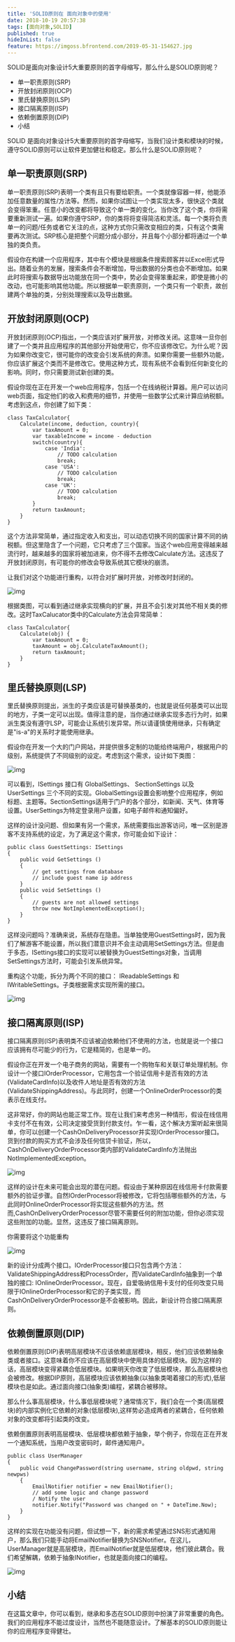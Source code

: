 ```yaml
---
title: 'SOLID原则在 面向对象中的使用'
date: 2018-10-19 20:57:38
tags: [面向对象,SOLID]
published: true
hideInList: false
feature: https://imgoss.bfrontend.com/2019-05-31-154627.jpg
---
```


SOLID是面向对象设计5大重要原则的首字母缩写，那么什么是SOLID原则呢？

<!-- more -->

* 单一职责原则(SRP) 
* 开放封闭原则(OCP)
* 里氏替换原则(LSP)
* 接口隔离原则(ISP)
* 依赖倒置原则(DIP)
* 小结


SOLID 是面向对象设计5大重要原则的首字母缩写，当我们设计类和模块的时候，遵守SOLID原则可以让软件更加健壮和稳定。那么什么是SOLID原则呢？


## 单一职责原则(SRP)

单一职责原则(SRP)表明一个类有且只有要给职责。一个类就像容器一样，他能添加任意数量的属性/方法等。然而，如果你试图让一个类实现太多，很快这个类就会变得笨重。任意小的改变都将导致这个单一类的变化。当你改了这个类，你将需要重新测试一遍。如果你遵守SRP，你的类将将变得简洁和灵活。每一个类将负责单一的问题/任务或者它关注的点，这种方式你只需改变相应的类，只有这个类需要再次测试。SRP核心是把整个问题分成小部分，并且每个小部分都将通过一个单独的类负责。

假设你在构建一个应用程序，其中有个模块是根据条件搜索顾客并以Excel形式导出。随着业务的发展，搜索条件会不断增加，导出数据的分类也会不断增加。如果此时将搜索与数据导出功能放在同一个类中，势必会变得笨重起来，即使是微小的改动，也可能影响其他功能。所以根据单一职责原则，一个类只有一个职责，故创建两个单独的类，分别处理搜索以及导出数据。


## 开放封闭原则(OCP)

开放封闭原则(OCP)指出，一个类应该对扩展开放，对修改关闭。这意味一旦你创建了一个类并且应用程序的其他部分开始使用它，你不应该修改它。为什么呢？因为如果你改变它，很可能你的改变会引发系统的奔溃。如果你需要一些额外功能，你应该扩展这个类而不是修改它。使用这种方式，现有系统不会看到任何新变化的影响。同时，你只需要测试新创建的类。

假设你现在正在开发一个web应用程序，包括一个在线纳税计算器。用户可以访问web页面，指定他们的收入和费用的细节，并使用一些数学公式来计算应纳税额。考虑到这点，你创建了如下类：

```
class TaxCalculator{
    Calculate(income, deduction, country){
        var taxAmount = 0;
        var taxableIncome = income - deduction
        switch(country){
            case 'India':
                // TODO calculation
                break;
            case 'USA':
                // TODO calculation
                break;
            case 'UK':
                // TODO calculation
                break;
        }
        return taxAmount;
    }
}
```

这个方法非常简单，通过指定收入和支出，可以动态切换不同的国家计算不同的纳税额。但这里隐含了一个问题，它只考虑了三个国家。当这个web应用变得越来越流行时，越来越多的国家将被加进来，你不得不去修改Calculate方法。这违反了开放封闭原则，有可能你的修改会导致系统其它模块的崩溃。

让我们对这个功能进行重构，以符合对扩展时开放，对修改时封闭的。

![img](https://images.cnblogs.com/cnblogs_com/OceanEyes/836627/o_ocp.png)

根据类图，可以看到通过继承实现横向的扩展，并且不会引发对其他不相关类的修改。这时TaxCalucator类中的Calculate方法会异常简单：

```
class TaxCalculator{
    Calculate(obj) {
        var taxAmount = 0;
        taxAmount = obj.CalculateTaxAmount();
        return taxAmount;
    }
}
```

## 里氏替换原则(LSP)

里氏替换原则提出，派生的子类应该是可替换基类的，也就是说任何基类可以出现的地方，子类一定可以出现。值得注意的是，当你通过继承实现多态行为时，如果派生类没有遵守LSP，可能会让系统引发异常。所以请谨慎使用继承，只有确定是"is-a"的关系时才能使用继承。

假设你在开发一个大的门户网站，并提供很多定制的功能给终端用户，根据用户的级别，系统提供了不同级别的设定。考虑到这个需求，设计如下类图：

![img](https://images.cnblogs.com/cnblogs_com/OceanEyes/836627/o_ISettings.png)

可以看到，ISettings 接口有 GlobalSettings、 SectionSettings 以及UserSettings 三个不同的实现。GlobalSettings设置会影响整个应用程序，例如标题、主题等。SectionSettings适用于门户的各个部分，如新闻、天气、体育等设置。UserSettings为特定登录用户设置，如电子邮件和通知偏好。

这样的设计没问题、但如果有另一个需求，系统需要指出游客访问，唯一区别是游客不支持系统的设定，为了满足这个需求，你可能会如下设计：
```
public class GuestSettings: ISettings
{
    public void GetSettings () 
    {
        // get settings from database
        // include guest name ip address
    }
    public void SetSettings () 
    {
        // guests are not allowed settings
        throw new NotImplementedException();
    }
}
```

这样没问题吗？准确来说，系统存在隐患。当单独使用GuestSettings时，因为我们了解游客不能设置，所以我们潜意识并不会主动调用SetSettings方法。但是由于多态，ISettings接口的实现可以被替换为GuestSettings对象，当调用SetSettings方法时，可能会引发系统异常。

重构这个功能，拆分为两个不同的接口： IReadableSettings 和 IWritableSettings。子类根据需求实现所需的接口。

![img](https://images.cnblogs.com/cnblogs_com/OceanEyes/836627/o_lsp.png)

## 接口隔离原则(ISP)

接口隔离原则(ISP)表明类不应该被迫依赖他们不使用的方法，也就是说一个接口应该拥有尽可能少的行为，它是精简的，也是单一的。

假设你正在开发一个电子商务的网站，需要有一个购物车和关联订单处理机制。你设计一个接口IOrderProcessor，它用包含一个验证信用卡是否有效的方法(ValidateCardInfo)以及收件人地址是否有效的方法(ValidateShippingAddress)。与此同时，创建一个OnlineOrderProcessor的类表示在线支付。

这非常好，你的网站也能正常工作。现在让我们来考虑另一种情形，假设在线信用卡支付不在有效，公司决定接受货到付款支付。乍一看，这个解决方案听起来很简单，你可以创建一个CashOnDeliveryProcessor并实现IOrderProcessor接口。货到付款的购买方式不会涉及任何信贷卡验证，所以，CashOnDeliveryOrderProcessor类内部的ValidateCardInfo方法抛出NotImplementedException。

![img](https://images.cnblogs.com/cnblogs_com/OceanEyes/836627/o_IOrderProcess.png)

这样的设计在未来可能会出现的潜在问题。假设由于某种原因在线信用卡付款需要额外的验证步骤。自然IOrderProcessor将被修改，它将包括哪些额外的方法，与此同时OnlineOrderProcessor将实现这些额外的方法。然而,CashOnDeliveryOrderProcessor尽管不需要任何的附加功能，但你必须实现这些附加的功能。显然，这违反了接口隔离原则。

你需要将这个功能重构

![img](https://images.cnblogs.com/cnblogs_com/OceanEyes/836627/o_isp.png)

新的设计分成两个接口。IOrderProcessor接口只包含两个方法：ValidateShippingAddress和ProcessOrder，而ValidateCardInfo抽象到一个单独的接口: IOnlineOrderProcessor。现在，自爱吸纳信用卡支付的任何改变只局限于IOnlineOrderProcessor和它的子类实现，而CashOnDeliveryOrderProcessor是不会被影响。因此，新设计符合接口隔离原则。

## 依赖倒置原则(DIP)

依赖倒置原则(DIP)表明高层模块不应该依赖底层模块，相反，他们应该依赖抽象类或者接口。这意味着你不应该在高层模块中使用具体的低层模块。因为这样的话，高层模块变得紧耦合低层模块。如果明天你改变了低层模块，那么高层模块也会被修改。根据DIP原则，高层模块应该依赖抽象(以抽象类喝着接口的形式),低层模块也是如此。通过面向接口(抽象类)编程，紧耦合被移除。

那么什么事高层模块，什么事低层模块呢？通常情况下，我们会在一个类(高层模块)的内部实例化它依赖的对象(低层模块),这样势必造成两者的紧耦合，任何依赖对象的改变都将引起类的改变。

依赖倒置原则表明高层模块、低层模块都依赖于抽象，举个例子，你现在正在开发一个通知系统，当用户改变密码时，邮件通知用户。

```
public class UserManager
{
    public void ChangePassword(string username, string oldpwd, string newpws)
    {
        EmailNotifier notifier = new EmailNotifier();
        // add some logic and change password
        / Notify the user
        notifier.Notify("Password was changed on " + DateTime.Now);
    }
}
```

这样的实现在功能没有问题，但试想一下，新的需求希望通过SNS形式通知用户，那么我们只能手动将EmailNotifier替换为SNSNotifier。在这儿，UserManager就是高层模块，而EmailNotifier就是低层模块，他们彼此耦合。我们希望解耦，依赖于抽象INotifier，也就是面向接口的编程。

![img](https://images.cnblogs.com/cnblogs_com/OceanEyes/836627/o_dip.png)

## 小结
在这篇文章中，你可以看到，继承和多态在SOLID原则中扮演了非常重要的角色。我们的应用程序不能过度设计，当然也不能随意设计。了解基本的SOLID原则能让你的应用程序变得健壮。













































